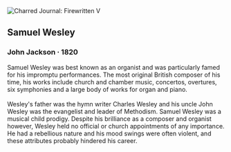 <div class="artwork-of-the-day">
  <div class="container">
    <div class="img-wrapper">
      <img
        src="https://uploads2.wikiart.org/images/john-jackson/samuel-wesley-1820.jpg!Large.jpg"
        alt="Charred Journal: Firewritten V" />
    </div>
    <div class="artwork-detail">
      <div class="artwork-origin"> 
        <h2 class="artwork-name">Samuel Wesley</h2>
        <h3 class="artist">
          John Jackson
                    ·  1820
        </h3>
      </div>
      <p class="description">
        <span class="artwork-description-text ng-binding" ng-bind-html="viewModel.ArtworkOfTheDay.Description | unsafe">Samuel Wesley was best known as an organist and was particularly famed for his impromptu performances. The most original British composer of his time, his works include church and chamber music, concertos, overtures, six symphonies and a large body of works for organ and piano.
<br>
<br>Wesley's father was the hymn writer Charles Wesley and his uncle John Wesley was the evangelist and leader of Methodism. Samuel Wesley was a musical child prodigy. Despite his brilliance as a composer and organist however, Wesley held no official or church appointments of any importance. He had a rebellious nature and his mood swings were often violent, and these attributes probably hindered his career.</span>
                        <div class="text-shadow-container" ng-show="showShadow" style=""></div>
      </p>
    </div>
  </div>

</div>
